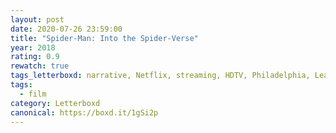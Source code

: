 ```yaml
---
layout: post 
date: 2020-07-26 23:59:00
title: "Spider-Man: Into the Spider-Verse"
year: 2018
rating: 0.9
rewatch: true
tags_letterboxd: narrative, Netflix, streaming, HDTV, Philadelphia, Leah, animation
tags:
  - film
category: Letterboxd
canonical: https://boxd.it/1gSi2p
---
```

